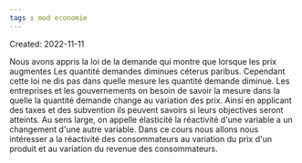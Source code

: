 ```yaml
---
tags : mod economie
---
```

Created: 2022-11-11

Nous avons appris la loi de la demande qui montre que lorsque les prix augmentes Les quantité demandes diminues céterus paribus. Cependant cette loi ne dis pas dans quelle mesure les quantité demande diminue. Les entreprises et les gouvernements on besoin de savoir la mesure dans la quelle la quantité demande change au variation des prix. Ainsi en applicant des taxes et des subvention ils peuvent savoirs si leurs objectives seront atteints. 
Au sens large, on appelle élasticité la réactivité d'une variable a un changement d'une autre variable. Dans ce cours nous allons nous intéresser a la réactivité des consommateurs au variation du prix d'un produit et au variation du revenue des consommateurs.